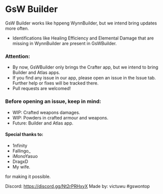 
# GsW Builder
GsW Builder works like hppeng WynnBuilder, but we intend bring updates more often.
- Identifications like Healing Efficiency and Elemental Damage that are missing in WynnBuilder are present in GsWBuilder.

### Attention:
- By now, GsWBuilder only brings the Crafter app, but we intend to bring Builder and Atlas apps.
- If you find any issue in our app, please open an issue in the Issue tab. Further help or fixes will be tracked there.
- Pull requests are welcomed!

### Before opening an issue, keep in mind:
- WIP: Crafted weapons damages.
- WIP: Powders in crafted armour and weapons.
- Future: Builder and Atlas app. 

#### Special thanks to:
- 1nfinity
- Fallingo_
- iMonoYasuo
- DragxD
- My wife.

for making it possible.

Discord: https://discord.gg/Nt2rPRHxyX
Made by: victuwu #gswontop

